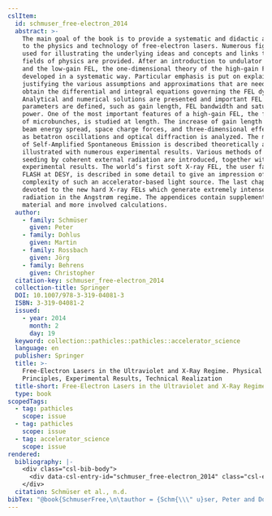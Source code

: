 ```yaml
---
cslItem:
  id: schmuser_free-electron_2014
  abstract: >-
    The main goal of the book is to provide a systematic and didactic approach
    to the physics and technology of free-electron lasers. Numerous figures are
    used for illustrating the underlying ideas and concepts and links to other
    fields of physics are provided. After an introduction to undulator radiation
    and the low-gain FEL, the one-dimensional theory of the high-gain FEL is
    developed in a systematic way. Particular emphasis is put on explaining and
    justifying the various assumptions and approximations that are needed to
    obtain the differential and integral equations governing the FEL dynamics.
    Analytical and numerical solutions are presented and important FEL
    parameters are defined, such as gain length, FEL bandwidth and saturation
    power. One of the most important features of a high-gain FEL, the formation
    of microbunches, is studied at length. The increase of gain length due to
    beam energy spread, space charge forces, and three-dimensional effects such
    as betatron oscillations and optical diffraction is analyzed. The mechanism
    of Self-Amplified Spontaneous Emission is described theoretically and
    illustrated with numerous experimental results. Various methods of FEL
    seeding by coherent external radiation are introduced, together with
    experimental results. The world’s first soft X-ray FEL, the user facility
    FLASH at DESY, is described in some detail to give an impression of the
    complexity of such an accelerator-based light source. The last chapter is
    devoted to the new hard X-ray FELs which generate extremely intense
    radiation in the Angstrøm regime. The appendices contain supplementary
    material and more involved calculations.
  author:
    - family: Schmüser
      given: Peter
    - family: Dohlus
      given: Martin
    - family: Rossbach
      given: Jörg
    - family: Behrens
      given: Christopher
  citation-key: schmuser_free-electron_2014
  collection-title: Springer
  DOI: 10.1007/978-3-319-04081-3
  ISBN: 3-319-04081-2
  issued:
    - year: 2014
      month: 2
      day: 19
  keyword: collection::pathicles::pathicles::accelerator_science
  language: en
  publisher: Springer
  title: >-
    Free-Electron Lasers in the Ultraviolet and X-Ray Regime. Physical
    Principles, Experimental Results, Technical Realization
  title-short: Free-Electron Lasers in the Ultraviolet and X-Ray Regime.
  type: book
scopedTags:
  - tag: pathicles
    scope: issue
  - tag: pathicles
    scope: issue
  - tag: accelerator_science
    scope: issue
rendered:
  bibliography: |-
    <div class="csl-bib-body">
      <div data-csl-entry-id="schmuser_free-electron_2014" class="csl-entry">Schmüser, P., Dohlus, M., Rossbach, J., &#38; Behrens, C. n.d.. <i>Free-Electron Lasers in the Ultraviolet and X-Ray Regime. Physical Principles, Experimental Results, Technical Realization</i>. Springer. https://doi.org/10.1007/978-3-319-04081-3</div>
    </div>
  citation: Schmüser et al., n.d.
bibTex: "@book{SchmuserFree,\n\tauthor = {Schm{\\\" u}ser, Peter and Dohlus, Martin and Rossbach, J{\\\" o}rg and Behrens, Christopher},\n\tseries = {Springer},\n\tpublisher = {Springer},\n\ttitle = {Free-{Electron} {Lasers} in the {Ultraviolet} and {X}-{Ray} {Regime}. {Physical} {Principles}, {Experimental} {Results}, {Technical} {Realization}},\n}\n\n"
---
```

